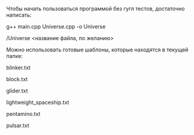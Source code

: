 Чтобы начать пользоваться программой без гугл тестов, достаточно написать:

g++ main.cpp Universe.cpp -o Universe

/Universe <название файла, по желанию>



Можно использовать готовые шаблоны, которые находятся в текущей папке:

blinker.txt

block.txt

glider.txt

lightweight_spaceship.txt  

pentamino.txt

pulsar.txt
